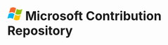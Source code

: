 # [<img src="https://raw.githubusercontent.com/wssolinfor/repo-wssolinfor/refs/heads/main/IMG/icons/social/microsoft/win-first2.svg" width="34" alt="Release donative">](https://github.com/wssolinfor) Microsoft Contribution Repository
